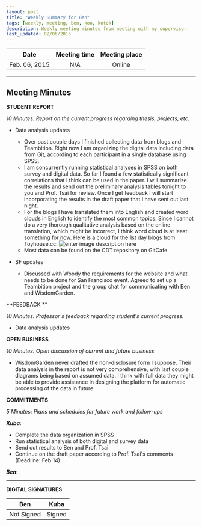 ```yaml
---
layout: post
title: "Weekly Summary for Ben"
tags: [weekly, meeting, ben, koo, kotok]
description: Weekly meeting minutes from meeting with my supervisor.
last_updated: 02/06/2015
---
```


|**Date** |**Meeting time**|**Meeting place**
| ------------- |:----------------:|:-------:
|Feb. 06, 2015| N/A | Online


----------


Meeting Minutes
------

 **STUDENT REPORT** 

 *10 Minutes: Report on the current progress regarding thesis, projects, etc.*

 - Data analysis updates
	 - Over past couple days I finished collecting data from blogs and Teambition. Right now I am organizing the digital data including data from Git, according to each participant in a single database using SPSS.
	 - I am concurrently running statistical analyses in SPSS on both survey and digital data. So far I found a few statistically significant correlations that I think can be used in the paper. I will summarize the results and send out the preliminary analysis tables tonight to you and Prof. Tsai for review. Once I get feedback I will start incorporating the results in the draft paper that I have sent out last night.
	 - For the blogs I have translated them into English and created word clouds in English to identify the most common topics. Since I cannot do a very thorough qualitative analysis based on the online translation, which might be incorrect, I think word cloud is at least something for now. Here is a cloud for the 1st day blogs from Toyhouse.cc:
	![enter image description here](http://alimbeko.github.io/images/wordcloud.png)
	- Most data can be found on the CDT repository on GitCafe. 




- SF updates
	- Discussed with Woody the requirements for the website and what needs to be done for San Francisco event. Agreed to set up a Teambition project and the group chat for communicating with Ben and WisdomGarden.


**FEEDBACK **
 
 *10 Minutes: Professor's feedback regarding student's current progress.*
 
 - Data analysis updates

**OPEN BUSINESS**

*10 Minutes: Open discussion of current and future business*

- WisdomGarden never drafted the non-disclosure form I suppose. Their data analysis in the report is not very comprehensive, with last couple diagrams being based on assumed data. I think with full data they might be able to provide assistance in designing the platform for automatic processing of the data in future.



**COMMITMENTS**

*5 Minutes: Plans and schedules for future work and follow-ups*



***Kuba***:

 - Complete the data organization in SPSS
 - Run statistical analysis of both digital and survey data
 - Send out results to Ben and Prof. Tsai
 - Continue on the draft paper according to Prof. Tsai's comments (Deadline: Feb 14)

***Ben***:




----------


**DIGITAL SIGNATURES**

|**Ben** |**Kuba**|
| ------------- |----------------|
|Not Signed| Signed
